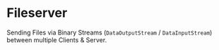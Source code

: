 # Fileserver

Sending Files via Binary Streams (`DataOutputStream` / `DataInputStream`) between multiple Clients & Server.
